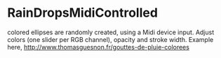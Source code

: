 # RainDropsMidiControlled
colored ellipses are randomly created, using a Midi device input. Adjust colors (one slider per RGB channel), opacity and stroke width.
Example here, http://www.thomasguesnon.fr/gouttes-de-pluie-colorees
